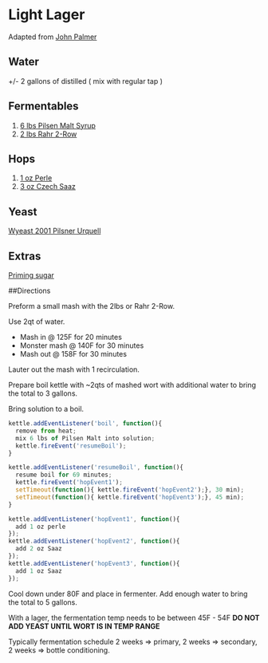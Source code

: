 Light Lager
===========

Adapted from [John
Palmer](http://www.howtobrew.com/section4/chapter19-4.html)


Water
------
+/- 2 gallons of distilled ( mix with regular tap )


Fermentables
------------
1. [6 lbs Pilsen Malt
   Syrup](http://www.northernbrewer.com/shop/northern-brewer-pilsen-malt-syrup.html)
2. [2 lbs Rahr
   2-Row](http://www.northernbrewer.com/shop/brewing/brewing-ingredients/grain-malts/rahr-2-row.html)

Hops
---------
1. [1 oz Perle](http://www.northernbrewer.com/shop/perle-pellets-1-oz.html)
2. [3 oz Czech
Saaz](http://www.northernbrewer.com/shop/saaz-pellets-1-oz.html)


Yeast
-----
[Wyeast 2001 Pilsner
Urquell](http://www.northernbrewer.com/shop/brewing/brewing-ingredients/beer-yeast/wyeast-pilsner-urquell.html)

Extras
------
[Priming sugar](http://www.northernbrewer.com/shop/priming-sugar.html)


##Directions

Preform a small mash with the 2lbs or Rahr 2-Row.

Use 2qt of water.

* Mash in @ 125F for 20 minutes
* Monster mash @ 140F for 30 minutes
* Mash out @ 158F for 30 minutes

Lauter out the mash with 1 recirculation.

Prepare boil kettle with ~2qts of mashed wort with additional water to
bring the total to 3 gallons.

Bring solution to a boil.
```javascript
kettle.addEventListener('boil', function(){
  remove from heat;
  mix 6 lbs of Pilsen Malt into solution;
  kettle.fireEvent('resumeBoil');
}

kettle.addEventListener('resumeBoil', function(){
  resume boil for 69 minutes;
  kettle.fireEvent('hopEvent1');
  setTimeout(function(){ kettle.fireEvent('hopEvent2');}, 30 min);
  setTimeout(function(){ kettle.fireEvent('hopEvent3');}, 45 min);
}

kettle.addEventListener('hopEvent1', function(){
  add 1 oz perle
});
kettle.addEventListener('hopEvent2', function(){
  add 2 oz Saaz
});
kettle.addEventListener('hopEvent3', function(){
  add 1 oz Saaz
});
```

Cool down under 80F and place in fermenter. Add enough water to
bring the total to 5 gallons.

With a lager, the fermentation temp needs to be between 45F - 54F 
**DO NOT ADD YEAST UNTIL WORT IS IN TEMP RANGE**

Typically fermentation schedule 2 weeks => primary, 2 weeks =>
secondary, 2 weeks => bottle conditioning.
